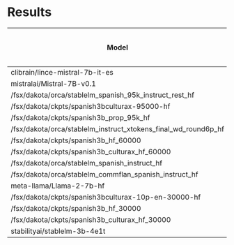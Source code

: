 # Results
|                             Model                              | Average | ARC Challenge (es)<br>(acc_norm) | HellaSwag (es)<br>(acc_norm) | MMLU (es)<br>(acc) | TruthfulQA (es)<br>(mc2) |
| -------------------------------------------------------------- | ------: | -------------------------------: | ---------------------------: | -----------------: | -----------------------: |
| clibrain/lince-mistral-7b-it-es                                |   48.53 |                            42.31 |                        65.51 |              41.57 |                    44.73 |
| mistralai/Mistral-7B-v0.1                                      |   46.53 |                            40.00 |                        64.10 |              37.27 |                    44.75 |
| /fsx/dakota/orca/stablelm_spanish_95k_instruct_rest_hf         |   43.04 |                            35.90 |                        64.95 |              31.47 |                    39.86 |
| /fsx/dakota/ckpts/spanish3bculturax-95000-hf                   |   42.05 |                            36.58 |                        66.01 |              26.76 |                    38.86 |
| /fsx/dakota/ckpts/spanish3b_prop_95k_hf                        |   41.15 |                            35.30 |                        63.42 |              26.76 |                    39.13 |
| /fsx/dakota/orca/stablelm_instruct_xtokens_final_wd_round6p_hf |   41.09 |                            34.27 |                        53.13 |              29.62 |                    47.34 |
| /fsx/dakota/ckpts/spanish3b_hf_60000                           |   41.04 |                            35.64 |                        61.43 |              26.76 |                    40.35 |
| /fsx/dakota/ckpts/spanish3b_culturax_hf_60000                  |   40.95 |                            36.07 |                        64.04 |              25.46 |                    38.22 |
| /fsx/dakota/orca/stablelm_spanish_instruct_hf                  |   40.80 |                            34.44 |                        54.32 |              31.47 |                    42.98 |
| /fsx/dakota/orca/stablelm_commflan_spanish_instruct_hf         |   40.42 |                            34.87 |                        53.48 |              30.92 |                    42.39 |
| meta-llama/Llama-2-7b-hf                                       |   40.11 |                            34.19 |                        56.76 |              28.46 |                    41.03 |
| /fsx/dakota/ckpts/spanish3bculturax-10p-en-30000-hf            |   40.08 |                            34.36 |                        61.66 |              27.10 |                    37.22 |
| /fsx/dakota/ckpts/spanish3b_hf_30000                           |   39.57 |                            32.82 |                        59.42 |              25.94 |                    40.08 |
| /fsx/dakota/ckpts/spanish3b_culturax_hf_30000                  |   39.50 |                            35.47 |                        61.45 |              24.91 |                    36.17 |
| stabilityai/stablelm-3b-4e1t                                   |   39.03 |                            32.48 |                        53.22 |              28.26 |                    42.18 |
